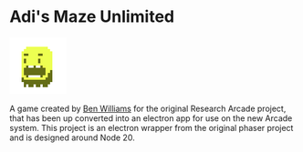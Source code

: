 # Adi's Maze Unlimited

![Enemy](img/enemy-4.gif)

A game created by [Ben Williams](https://github.com/blewert) for the original Research Arcade project, that has been up converted into an electron app for use on the new Arcade system.
This project is an electron wrapper from the original phaser project and is designed around Node 20.

